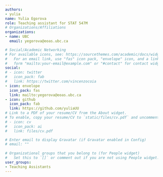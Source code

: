 ```yaml
---
authors:
- yulia
name: Yulia Egorova
role: Teaching assistant for STAT 547M
# Organizations/Affiliations
organizations:
- name: UBC
  email: yegorova@eoas.ubc.ca

# Social/Academic Networking
# For available icons, see: https://sourcethemes.com/academic/docs/widgets/#icons
#   For an email link, use "fas" icon pack, "envelope" icon, and a link in the
#   form "mailto:your-email@example.com" or "#contact" for contact widget.
social:
# - icon: twitter
#   icon_pack: fab
#   link: https://twitter.com/vincenzocoia
- icon: envelope
  icon_pack: fas
  link: mailto:yegorova@eoas.ubc.ca
- icon: github
  icon_pack: fab
  link: https://github.com/yuliaUU
# Link to a PDF of your resume/CV from the About widget.
# To enable, copy your resume/CV to `static/files/cv.pdf` and uncomment the lines below.  
# - icon: cv
#   icon_pack: ai
#   link: files/cv.pdf

# Enter email to display Gravatar (if Gravatar enabled in Config)
# email: ""
  
# Organizational groups that you belong to (for People widget)
#   Set this to `[]` or comment out if you are not using People widget.  
user_groups:
- Teaching Assistants
---
```

